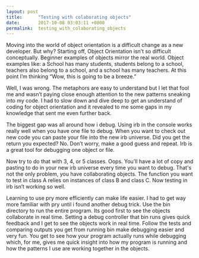```yaml
---
layout: post
title:      "Testing with colaborating objects"
date:       2017-10-08 03:03:11 +0000
permalink:  testing_with_colaborating_objects
---
```



Moving into the world of object orientation is a difficult change as a new developer. But why? Starting off, Object Orientation isn’t so difficult conceptually. Beginner examples of objects mirror the real world. Object examples like: a School has many students, students belong to a school, teachers also belong to a school, and a school has many teachers. At this point I’m thinking “Wow, this is going to be a breeze.”

Well, I was wrong. The metaphors are easy to understand but I let that fool me and wasn’t paying close enough attention to the new patterns sneaking into my code. I had to slow down and dive deep to get an understand of coding for object orientation and it revealed to me some gaps in my knowledge that sent me even further back. 

The biggest gap was all around how i debug. Using irb in the console works really well when you have one file to debug. When you want to check out new code you can paste your file into the new irb universe. Did you get the return you expected? No. Don’t worry, make a good guess and repeat. Irb is a great tool for debugging one object or file.

Now try to do that with 3, 4, or 5 classes.  Oops. You’ll have a lot of copy and pasting to do in your new irb universe every time you want to debug.  That's not the only problem, you have collaborating objects. The function you want to test in class A relies on instances of class B and class C. Now testing in irb isn’t working so well.

Learning to use pry more efficiently can make life easier. I had to get way more familiar with pry until i found another debug trick. Use the bin directory to run the entire program. Its good first to see the objects collaborate in real time. Setting a debug controller that bin runs gives quick feedback and I get to see the objects work in real time. Follow the tests and comparing outputs you get from running bin make debugging easier and very fun.  You get to see how your program actually runs while debugging which, for me, gives me quick insight into how my program is running and how the patterns I use are working together in the objects.  


